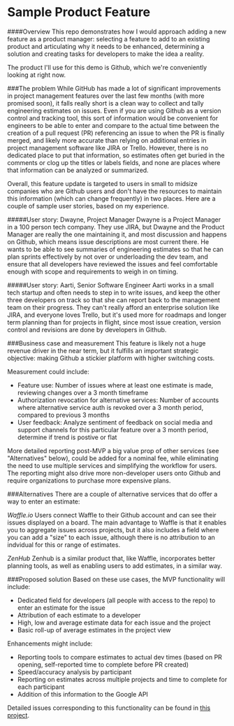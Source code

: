# Sample Product Feature

####Overview
This repo demonstrates how I would approach adding a new feature as a product manager: selecting a feature to add to an existing product and articulating why it needs to be enhanced, determining a solution and creating tasks for developers to make the idea a reality.

The product I'll use for this demo is Github, which we're conveniently looking at right now.

###The problem
While GitHub has made a lot of significant improvements in project management features over the last few months (with more promised soon), it falls really short is a clean way to collect and tally engineering estimates on issues.  Even if you are using Github as a version control and tracking tool, this sort of information would be convenient for engineers to be able to enter and compare to the actual time between the creation of a pull request (PR) referencing an issue to when the PR is finally merged, and likely more accurate than relying on additional entries in project management software like JIRA or Trello.  However, there is no dedicated place to put that information, so estimates often get buried in the comments or clog up the titles or labels fields, and none are places where that information can be analyzed or summarized.

Overall, this feature update is targeted to users in small to midsize companies who are Github users and don't have the resources to maintain this information (which can change frequently) in two places.  Here are a couple of sample user stories, based on my experience. 

#####User story: Dwayne, Project Manager
Dwayne is a Project Manager in a 100 person tech company.  They use JIRA, but Dwayne and the Product Manager are really the one maintaining it, and most discussion and happens on Github, which means issue descriptions are most current there.  He wants to be able to see summaries of engineering estimates so that he can plan sprints effectively by not over or underloading the dev team, and ensure that all developers have reviewed the issues and feel comfortable enough with scope and requirements to weigh in on timing.  

#####User story: Aarti, Senior Software Engineer
Aarti works in a small tech startup and often needs to step in to write issues, and keep the other three developers on track so that she can report back to the management team on their progress.  They can't really afford an enterprise solution like JIRA, and everyone loves Trello, but it's used more for roadmaps and longer term planning than for projects in flight, since most issue creation, version control and revisions are done by developers in Github.  


###Business case and measurement
This feature is likely not a huge revenue driver in the near term, but it fulfills an important strategic objective: making Github a stickier platform with higher switching costs.  

Measurement could include:
- Feature use: Number of issues where at least one estimate is made, reviewing changes over a 3 month timeframe
- Authorization revocation for alternative services: Number of accounts where alternative service auth is revoked over a 3 month period, compared to previous 3 months
- User feedback: Analyze sentiment of feedback on social media and support channels for this particular feature over a 3 month period, determine if trend is postive or flat

More detailed reporting post-MVP a big value prop of other services (see "Alternatives" below), could be added for a nominal fee, while eliminating the need to use multiple services and simplifying the workflow for users.  The reporting might also drive more non-developer users onto Github and require organizations to purchase more expensive plans.

###Alternatives
There are a couple of alternative services that do offer a way to enter an estimate:

_Waffle.io_
Users connect Waffle to their Github account and can see their issues displayed on a board.  The main advantage to Waffle is that it enables you to aggregate issues across projects, but it also includes a field where you can add a "size" to each issue, although there is no attribution to an indvidual for this or range of estimates.

_ZenHub_
Zenhub is a similar product that, like Waffle, incorporates better planning tools, as well as enabling users to add estimates, in a similar way.

###Proposed solution
Based on these use cases, the MVP functionality will include:
- Dedicated field for developers (all people with access to the repo) to enter an estimate for the issue 
- Attribution of each estimate to a developer
- High, low and average estimate data for each issue and the project
- Basic roll-up of average estimates in the project view

Enhancements might include:
- Reporting tools to compare estimates to actual dev times (based on PR opening, self-reported time to complete before PR created)
- Speed/accuracy analysis by participant
- Reporting on estimates across multiple projects and time to complete for each participant
- Addition of this information to the Google API

Detailed issues corresponding to this functionality can be found in [this project](https://github.com/eleanorstrib/sample_feature/projects/2).


